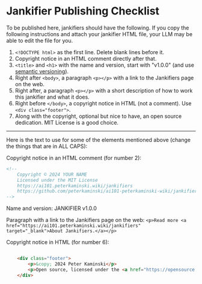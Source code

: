 # Jankifier Publishing Checklist

To be published here, jankifiers should have the following. If you copy the following instructions and attach your jankifier HTML file, your LLM may be able to edit the file for you.

1. `<!DOCTYPE html>` as the first line. Delete blank lines before it.
2. Copyright notice in an HTML comment directly after that.
3. `<title>` and `<h1>` with the name and version, start with "v1.0.0" (and use [semantic versioning](https://semver.org/)).
4. Right after `<body>`, a paragraph `<p></p>` with a link to the Jankifiers page on the web.
5. Right after, a paragraph `<p></p>` with a short description of how to work this jankifier and what it does.
6. Right before `</body>`, a copyright notice in HTML (not a comment). Use `<div class="footer">`.
7. Along with the copyright, optional but nice to have, an open source dedication. MIT License is a good choice.

---

Here is the text to use for some of the elements mentioned above (change the things that are in ALL CAPS):

Copyright notice in an HTML comment (for number 2):

```html
<!-- 
    Copyright © 2024 YOUR NAME
    Licensed under the MIT License
    https://ai101.peterkaminski.wiki/jankifiers
    https://github.com/peterkaminski/ai101-peterkaminski-wiki/jankifiers/
-->
```

Name and version: JANKIFIER v1.0.0

Paragraph with a link to the Jankifiers page on the web: `<p>Read more <a href="https://ai101.peterkaminski.wiki/jankifiers" target="_blank">About Jankifiers.</a></p>`

Copyright notice in HTML (for number 6):

```html

    <div class="footer">
        <p>&copy; 2024 Peter Kaminski</p>
        <p>Open source, licensed under the <a href="https://opensource.org/licenses/MIT" target="_blank">MIT License</a></p>
    </div>


```
